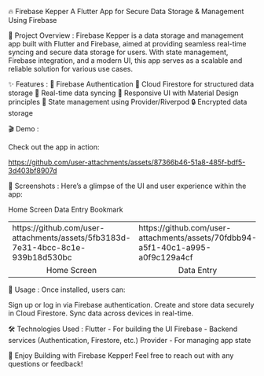 🔥 Firebase Kepper
A Flutter App for Secure Data Storage & Management Using Firebase


🚀 Project Overview :
Firebase Kepper is a data storage and management app built with Flutter and Firebase, aimed at providing seamless real-time syncing and secure data storage for users. With state management, Firebase integration, and a modern UI, this app serves as a scalable and reliable solution for various use cases.

✨ Features :
🔐 Firebase Authentication
💾 Cloud Firestore for structured data storage
🚀 Real-time data syncing
📱 Responsive UI with Material Design principles
🔄 State management using Provider/Riverpod
🔒 Encrypted data storage

🎬 Demo :

Check out the app in action:

https://github.com/user-attachments/assets/87366b46-51a8-485f-bdf5-3d403bf8907d


📱 Screenshots :
Here’s a glimpse of the UI and user experience within the app:

Home Screen	  Data Entry	  Bookmark
<table>
  <tr>
    <td>https://github.com/user-attachments/assets/5fb3183d-7e31-4bcc-8c1e-939b18d530bc</td>
    <td>https://github.com/user-attachments/assets/70fdbb94-a5f1-40c1-a995-a0f9c129a4cf</td>
    <td>https://github.com/user-attachments/assets/a885a5cc-baf5-44ca-87ba-465d5aa425a3</td>
  </tr>
  <tr>
    <td align="center">Home Screen</td>
    <td align="center">Data Entry</td>
    <td align="center">Bookmark</td>
  </tr>
</table>

🎯 Usage :
Once installed, users can:

Sign up or log in via Firebase authentication.
Create and store data securely in Cloud Firestore.
Sync data across devices in real-time.

🛠️ Technologies Used :
Flutter - For building the UI
Firebase - Backend services (Authentication, Firestore, etc.)
Provider - For managing app state

🎉 Enjoy Building with Firebase Kepper!
Feel free to reach out with any questions or feedback!


